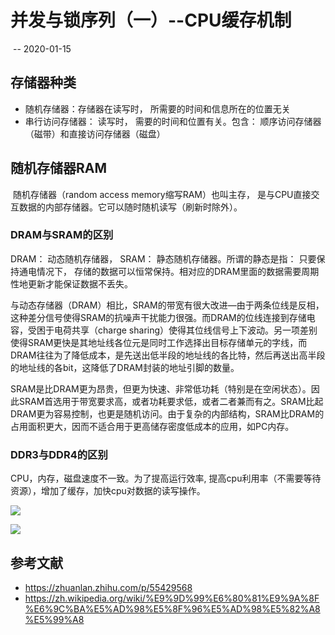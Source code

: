 # 并发与锁序列（一）--CPU缓存机制

​											-- 2020-01-15

## 存储器种类

- 随机存储器：存储器在读写时， 所需要的时间和信息所在的位置无关
- 串行访问存储器： 读写时， 需要的时间和位置有关。包含： 顺序访问存储器（磁带）和直接访问存储器（磁盘）

## 随机存储器RAM

​	随机存储器（random access memory缩写RAM）也叫主存， 是与CPU直接交互数据的内部存储器。它可以随时随机读写（刷新时除外）。

### DRAM与SRAM的区别

DRAM： 动态随机存储器， SRAM： 静态随机存储器。所谓的静态是指： 只要保持通电情况下， 存储的数据可以恒常保持。相对应的DRAM里面的数据需要周期性地更新才能保证数据不丢失。

与动态存储器（DRAM）相比，SRAM的带宽有很大改进—由于两条位线是反相，这种差分信号使得SRAM的抗噪声干扰能力很强。而DRAM的位线连接到存储电容，受困于电荷共享（charge sharing）使得其位线信号上下波动。另一项差别使得SRAM更快是其地址线各位元是同时工作选择出目标存储单元的字线，而DRAM往往为了降低成本，是先送出低半段的地址线的各比特，然后再送出高半段的地址线的各bit，这降低了DRAM封装的地址引脚的数量。

SRAM是比DRAM更为昂贵，但更为快速、非常低功耗（特别是在空闲状态）。因此SRAM首选用于带宽要求高，或者功耗要求低，或者二者兼而有之。SRAM比起DRAM更为容易控制，也更是随机访问。由于复杂的内部结构，SRAM比DRAM的占用面积更大，因而不适合用于更高储存密度低成本的应用，如PC内存。



### DDR3与DDR4的区别





CPU，内存，磁盘速度不一致。为了提高运行效率, 提高cpu利用率（不需要等待资源），增加了缓存，加快cpu对数据的读写操作。

![](<F:\jkguo\notes\program\asserts\v2-f7df2460ef1d2af17bbf1b2a9d6bb550_hd.jpg>)



![](<F:\jkguo\notes\program\asserts\v2-c8c982aa5384854a804ab3a5a57488f5_hd.jpg>)

## 参考文献

- <https://zhuanlan.zhihu.com/p/55429568>
- <https://zh.wikipedia.org/wiki/%E9%9D%99%E6%80%81%E9%9A%8F%E6%9C%BA%E5%AD%98%E5%8F%96%E5%AD%98%E5%82%A8%E5%99%A8>